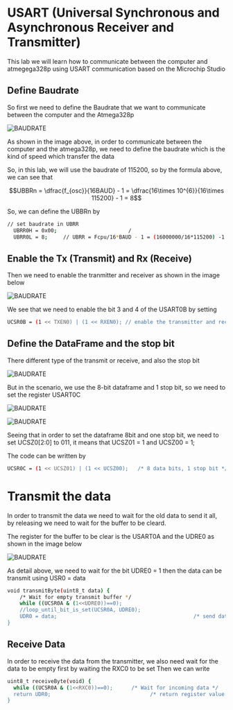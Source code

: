 # USART (Universal Synchronous and Asynchronous Receiver and Transmitter)

This lab we will learn how to communicate between the computer and atmegega328p using USART communication based on the Microchip Studio

## Define Baudrate 

So first we need to define the Baudrate that we want to communicate between the computer and the Atmega328p

![BAUDRATE](https://github.com/Theara-Seng/atmega328p_register_lab/blob/main/lab6_uart/image/baudrate.png)

As shown in the image above, in order to communicate between the computer and the atmega328p, we need to define the baudrate which is the kind of speed which transfer the data

So, in this lab, we will use the baudrate of 115200, so by the formula above, we can see that

$$UBBRn = \dfrac{f_{osc}}{16BAUD} - 1 = \dfrac{16\times 10^{6}}{16\times 115200} - 1 = 8$$

So, we can define the UBBRn by 

```sh
// set baudrate in UBRR
  UBRR0H = 0x00;                       /
  UBRR0L = 8;     // UBRR = Fcpu/16*BAUD - 1 = (16000000/16*115200) -1 = 8
  ```
  
## Enable the Tx (Transmit) and Rx (Receive)

Then we need to enable the tranmitter and receiver as shown in the image below 


![BAUDRATE](https://github.com/Theara-Seng/atmega328p_register_lab/blob/main/lab6_uart/image/USART0B.png)

We see that we need to enable the bit 3 and 4 of the USART0B by setting 

```sh
UCSR0B = (1 << TXEN0) | (1 << RXEN0); // enable the transmitter and receiver
```

## Define the DataFrame and the stop bit 

There different type of the transmit or receive, and also the stop bit 

![BAUDRATE](https://github.com/Theara-Seng/atmega328p_register_lab/blob/main/lab6_uart/image/frame_format.png)

But in the scenario, we use the 8-bit dataframe and 1 stop bit, so we need to set the register USART0C

![BAUDRATE](https://github.com/Theara-Seng/atmega328p_register_lab/blob/main/lab6_uart/image/USART0C.png)

![BAUDRATE](https://github.com/Theara-Seng/atmega328p_register_lab/blob/main/lab6_uart/image/bit8.png)

Seeing that in order to set the dataframe 8bit and one stop bit, we need to set UCSZ0[2:0] to 011, it means that UCSZ01 = 1 and UCSZ00 = 1;

The code can be written by 

```sh 
UCSR0C = (1 << UCSZ01) | (1 << UCSZ00);   /* 8 data bits, 1 stop bit */
```

# Transmit the data 

In order to transmit the data we need to wait for the old data to send it all, by releasing we need to wait for the buffer to be cleard. 

The register for the buffer to be clear is the USART0A and the UDRE0 as shown in the image below 


![BAUDRATE](https://github.com/Theara-Seng/atmega328p_register_lab/blob/main/lab6_uart/image/USART0A.png)

As detail above, we need to wait for the bit UDRE0 = 1 then the data can be transmit using USR0 = data 


```sh
void transmitByte(uint8_t data) {
	/* Wait for empty transmit buffer */
	while ((UCSR0A & (1<<UDRE0))==0);
	//loop_until_bit_is_set(UCSR0A, UDRE0);
	UDR0 = data;                                            /* send data */
}
```

## Receive Data 

In order to receive the data from the transmitter, we also need wait for the data to be empty first by waiting the RXC0 to be set 
Then we can write 

```sh
uint8_t receiveByte(void) {
  while ((UCSR0A & (1<<RXC0))==0);      /* Wait for incoming data */
  return UDR0;                                /* return register value */
}
```

